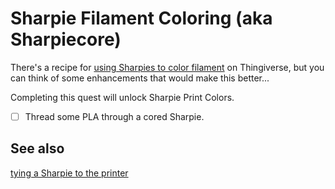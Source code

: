 # Sharpie Filament Coloring (aka Sharpiecore)

There's a recipe for [using Sharpies to color filament](https://www.thingiverse.com/thing:312327) on Thingiverse, but you can think of some enhancements that would make this better...

Completing this quest will unlock Sharpie Print Colors.

- [ ] Thread some PLA through a cored Sharpie.

## See also

[tying a Sharpie to the printer](79mrz-rrwds-z98se-6a3yw-w984b)
